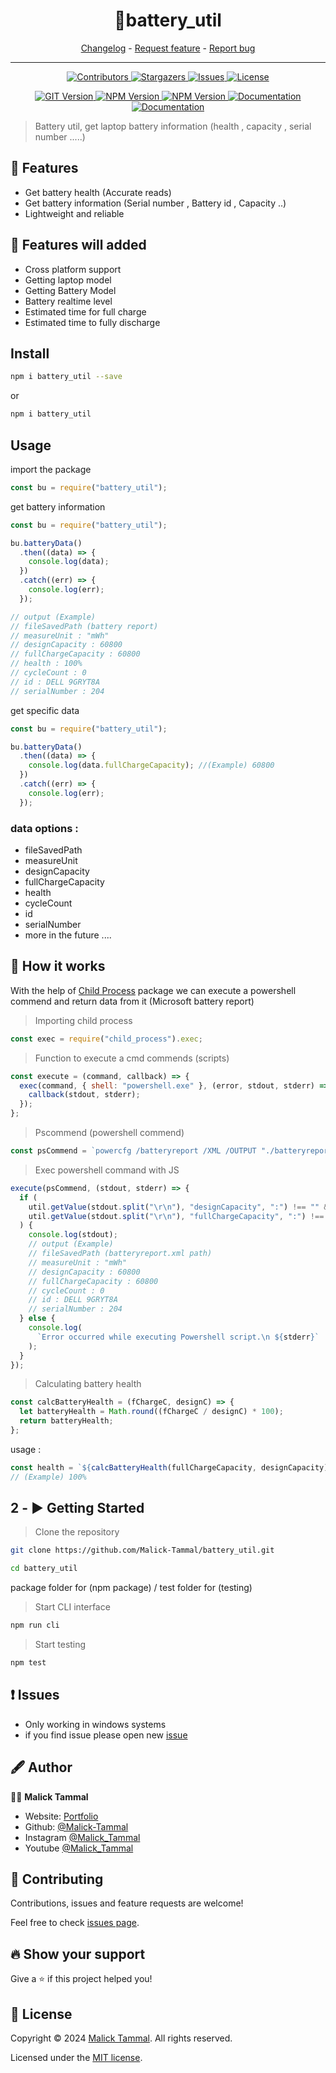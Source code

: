 <h1 align="center">🔋battery_util</h1>

<p align="center">
  <a href="https://github.com/Malick-Tammal/battery_util/blob/main/CHANGELOG.md" target="_blank">Changelog<a>
  -
  <a href="https://github.com/Malick-Tammal/battery_util/issues/new">Request feature<a>
  -
  <a href="https://github.com/Malick-Tammal/battery_util/issues/new">Report bug<a>
</p>

---

<p align="center">
  <a href="https://github.com/Malick-Tammal/battery_util/graphs/contributors" target="_blank">
    <img alt="Contributors" src="https://img.shields.io/github/contributors/Malick-Tammal/battery_util.svg?style=for-the-badge">
  </a>
  <a href="https://github.com/Malick-Tammal/battery_util/stargazers" target="_blank">
    <img alt="Stargazers" src="https://img.shields.io/github/stars/Malick-Tammal/battery_util.svg?style=for-the-badge">
  </a>
  <a href="https://github.com/Malick-Tammal/battery_util/issues" target="_blank">
    <img alt="Issues" src="https://img.shields.io/github/issues/Malick-Tammal/battery_util.svg?style=for-the-badge">
  </a>
  <a href="https://github.com/Malick-Tammal/battery_util/blob/main/LICENSE" target="_blank">
    <img alt="License" src="https://img.shields.io/github/license/Malick-Tammal/battery_util.svg?style=for-the-badge">
  </a>
</p>

<p align="center">
  <a href="https://github.com/Malick-Tammal/battery_util/releases" target="_blank">
    <img alt="GIT Version" src="https://img.shields.io/github/v/release/Malick-Tammal/battery_util" />
  </a>
  <a href="https://www.npmjs.com/package/battery_util" target="_blank">
    <img alt="NPM Version" src="https://img.shields.io/npm/v/battery_util" />
  </a>
    <a href="https://github.com/Malick-Tammal" target="_blank">
    <img alt="NPM Version" src="https://img.shields.io/badge/caretaker-malick--tammal-blue.svg?style=flat-square" />
  </a>
  <a href="https://github.com/Malick-Tammal/battery_util/blob/main/README.md" target="_blank">
    <img alt="Documentation" src="https://img.shields.io/badge/documentation-yes-brightgreen.svg" />
  </a>
  <a href="https://github.com/Malick-Tammal/battery_util/graphs/commit-activity" target="_blank">
    <img alt="Documentation" src="https://img.shields.io/badge/Maintained%3F-yes-green.svg" />
  </a>
</p>

> Battery util, get laptop battery information (health , capacity , serial number .....)

## 🌟 Features

- Get battery health (Accurate reads)
- Get battery information (Serial number , Battery id , Capacity ..)
- Lightweight and reliable

## 🚀 Features will added

- Cross platform support
- Getting laptop model
- Getting Battery Model
- Battery realtime level
- Estimated time for full charge
- Estimated time to fully discharge

## Install

```sh
npm i battery_util --save
```

or

```sh
npm i battery_util
```

## Usage

import the package

```js
const bu = require("battery_util");
```

get battery information

```js
const bu = require("battery_util");

bu.batteryData()
  .then((data) => {
    console.log(data);
  })
  .catch((err) => {
    console.log(err);
  });

// output (Example)
// fileSavedPath (battery report)
// measureUnit : "mWh"
// designCapacity : 60800
// fullChargeCapacity : 60800
// health : 100%
// cycleCount : 0
// id : DELL 9GRYT8A
// serialNumber : 204
```

get specific data

```js
const bu = require("battery_util");

bu.batteryData()
  .then((data) => {
    console.log(data.fullChargeCapacity); //(Example) 60800
  })
  .catch((err) => {
    console.log(err);
  });
```

### data options :

- fileSavedPath
- measureUnit
- designCapacity
- fullChargeCapacity
- health
- cycleCount
- id
- serialNumber
- more in the future ....

## 📖 How it works

With the help of [Child Process](https://www.npmjs.com/package/childprocess) package we can execute a powershell commend and return data from it (Microsoft battery report)

> Importing child process

```js
const exec = require("child_process").exec;
```

> Function to execute a cmd commends (scripts)

```js
const execute = (command, callback) => {
  exec(command, { shell: "powershell.exe" }, (error, stdout, stderr) => {
    callback(stdout, stderr);
  });
};
```

> Pscommend (powershell commend)

```js
const psCommend = `powercfg /batteryreport /XML /OUTPUT "./batteryreport.xml"; Start-Sleep 1; [xml]$b = Get-Content "./batteryreport.xml"; $b.BatteryReport.Batteries | ForEach-Object { ; [PSCustomObject]@{DesignCapacity = $_.Battery.DesignCapacity; FullChargeCapacity = $_.Battery.FullChargeCapacity; CycleCount = $_.Battery.CycleCount; Id = $_.Battery.id; SerialNumber = $_.Battery.SerialNumber } }`;
```

> Exec powershell command with JS

```js
execute(psCommend, (stdout, stderr) => {
  if (
    util.getValue(stdout.split("\r\n"), "designCapacity", ":") !== "" &&
    util.getValue(stdout.split("\r\n"), "fullChargeCapacity", ":") !== ""
  ) {
    console.log(stdout);
    // output (Example)
    // fileSavedPath (batteryreport.xml path)
    // measureUnit : "mWh"
    // designCapacity : 60800
    // fullChargeCapacity : 60800
    // cycleCount : 0
    // id : DELL 9GRYT8A
    // serialNumber : 204
  } else {
    console.log(
      `Error occurred while executing Powershell script.\n ${stderr}`
    );
  }
});
```

> Calculating battery health

```js
const calcBatteryHealth = (fChargeC, designC) => {
  let batteryHealth = Math.round((fChargeC / designC) * 100);
  return batteryHealth;
};
```

usage :

```js
const health = `${calcBatteryHealth(fullChargeCapacity, designCapacity)}%`;
// (Example) 100%
```

## 2 - ▶️ Getting Started

> Clone the repository

```sh
git clone https://github.com/Malick-Tammal/battery_util.git
```

```sh
cd battery_util
```

package folder for (npm package) / test folder for (testing)

> Start CLI interface

```sh
npm run cli
```

> Start testing

```sh
npm test
```

## ❗ Issues

- Only working in windows systems
- if you find issue please open new [issue](https://github.com/Malick-Tammal/battery_util/issues/new)

## 🖋️ Author

🧑🏽 **Malick Tammal**

- Website: [Portfolio](http://malicktammal.netlify.app/)
- Github: [@Malick-Tammal](https://github.com/Malick-Tammal)
- Instagram [@Malick_Tammal](https://www.instagram.com/malick_tammal/)
- Youtube [@Malick_Tammal](https://www.youtube.com/channel/UCmLTg0TBizTda3dpSObkA2w)

## 🤝 Contributing

Contributions, issues and feature requests are welcome!

Feel free to check [issues page](https://github.com/Malick-Tammal/battery_util/issues).

## 🔥 Show your support

Give a ⭐️ if this project helped you!

## 📜 License

Copyright © 2024 [Malick Tammal](https://github.com/Malick-Tammal). All rights reserved.

Licensed under the [MIT license](https://github.com/Malick-Tammal/battery_util/blob/master/LICENSE).
